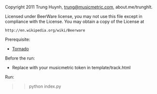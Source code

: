 Copyright 2011 Trung Huynh, trung@musicmetric.com, about.me/trunghlt.

Licensed under BeerWare license, you may not use this file except in 
compliance with the License. You may obtain a copy of the 
License at

    http://en.wikipedia.org/wiki/Beerware


Prerequisite:
- [Tornado](http://www.tornadoweb.org/)

Before the run:
- Replace with your musicmetric token in template/track.html

Run:
>> python index.py
